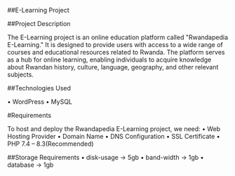 ##E-Learning Project

##Project Description

The E-Learning project is an online education platform called "Rwandapedia E-Learning." It is designed to provide users with access to a wide range of courses and educational resources related to Rwanda. The platform serves as a hub for online learning, enabling individuals to acquire knowledge about Rwandan history, culture, language, geography, and other relevant subjects.

##Technologies Used

•	WordPress
•	MySQL

#Requirements

To host and deploy the Rwandapedia E-Learning project, we need:
•	Web Hosting Provider
•	Domain Name
•	DNS Configuration
•	SSL Certificate
•	PHP 7.4 – 8.3(Recommended)

##Storage Requirements
• disk-usage -> 5gb
• band-width -> 1gb
• database -> 1gb


